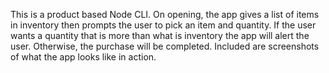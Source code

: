 This is a product based Node CLI. On opening, the app gives a list of items in inventory then prompts the user to pick an item and quantity. If the user wants a quantity that is more than what is inventory the app will alert the user. Otherwise, the purchase will be completed. Included are screenshots of what the app looks like in action.